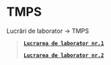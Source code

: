 # TMPS
Lucrări de laborator -> TMPS

> [**`Lucrarea de laborator nr.1`**](https://github.com/rzvn332/TMPS/tree/main/LAB-1-TMPS)
> 
> [**`Lucrarea de laborator nr.2`**](https://github.com/rzvn332/TMPS/tree/main/LAB-2-TMPS)
